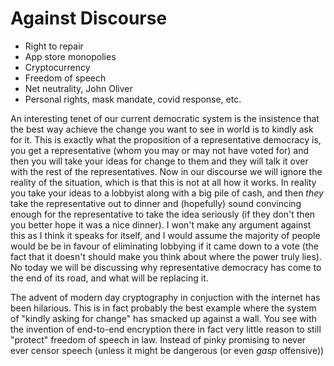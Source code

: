 # Against Discourse
+ Right to repair
+ App store monopolies
+ Cryptocurrency
+ Freedom of speech
+ Net neutrality, John Oliver
+ Personal rights, mask mandate, covid response, etc.

An interesting tenet of our current democratic system is the insistence that the best way achieve the change you want to see in world is to kindly ask for it.
This is exactly what the proposition of a representative democracy is, you get a representative (whom you may or may not have voted for) and then you will take your ideas for change to them and they will talk it over with the rest of the representatives.
Now in our discourse we will ignore the reality of the situation, which is that this is not at all how it works.
In reality you take your ideas to a lobbyist along with a big pile of cash, and then *they* take the representative out to dinner and (hopefully) sound convincing enough for the representative to take the idea seriously (if they don't then you better hope it was a nice dinner).
I won't make any argument against this as I think it speaks for itself, and I would assume the majority of people would be be in favour of eliminating lobbying if it came down to a vote (the fact that it doesn't should make you think about where the power truly lies).
No today we will be discussing why representative democracy has come to the end of its road, and what will be replacing it.

The advent of modern day cryptography in conjuction with the internet has been hilarious.
This is in fact probably the best example where the system of "kindly asking for change" has smacked up against a wall.
You see with the invention of end-to-end encryption there in fact very little reason to still "protect" freedom of speech in law.
Instead of pinky promising to never ever censor speech (unless it might be dangerous (or even *gasp* offensive))
